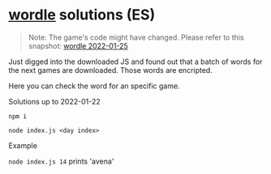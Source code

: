 # [wordle](https://wordle.danielfrg.com/) solutions (ES)

> Note: The game's code might have changed. Please refer to this snapshot: [wordle 2022-01-25](https://web.archive.org/web/20220125010618/https://wordle.danielfrg.com/)

Just digged into the downloaded JS and found out that a batch of words for the next games are downloaded. Those words are encripted.

Here you can check the word for an specific game.

Solutions up to 2022-01-22

`npm i`

`node index.js <day index>`

Example

`node index.js 14` prints 'avena'
